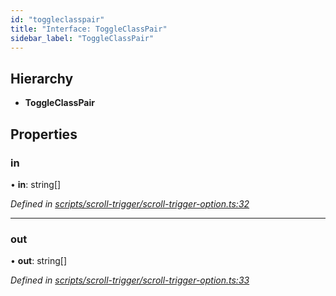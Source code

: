 ```yaml
---
id: "toggleclasspair"
title: "Interface: ToggleClassPair"
sidebar_label: "ToggleClassPair"
---
```


## Hierarchy

* **ToggleClassPair**

## Properties

### in

•  **in**: string[]

*Defined in [scripts/scroll-trigger/scroll-trigger-option.ts:32](https://github.com/rempei-okada/doppio/blob/db76d7d/package/src/scripts/scroll-trigger/scroll-trigger-option.ts#L32)*

___

### out

•  **out**: string[]

*Defined in [scripts/scroll-trigger/scroll-trigger-option.ts:33](https://github.com/rempei-okada/doppio/blob/db76d7d/package/src/scripts/scroll-trigger/scroll-trigger-option.ts#L33)*
